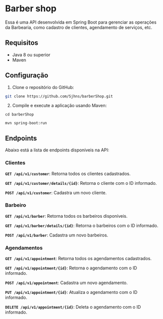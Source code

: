 # Barber shop

Essa é uma API desenvolvida em Spring Boot para gerenciar as operações da Barbearia, como cadastro de clientes, agendamento de serviços, etc.

## Requisitos

* Java 8 ou superior
* Maven

## Configuração

1. Clone o repositório do GitHub:

```bash
git clone https://github.com/Sjhns/barberShop.git
```

2. Compile e execute a aplicação usando Maven:

```shell
cd barberShop

mvn spring-boot:run
```

## Endpoints

Abaixo está a lista de endpoints disponíveis na API:

### Clientes

**``GET /api/v1/customer``**: Retorna todos os clientes cadastrados.

**``GET /api/v1/customer/details/{id}``**: Retorna o cliente com o ID informado.

**``POST /api/v1/customer``**: Cadastra um novo cliente.

### Barbeiro

**``GET /api/v1/barber``**: Retorna todos os barbeiros disponíveis.

**``GET /api/v1/barber/details/{id}``**: Retorna o barbeiros com o ID informado.

**``POST /api/v1/barber``**: Cadastra um novo barbeiros.

### Agendamentos

**``GET /api/v1/appointment``**: Retorna todos os agendamentos cadastrados.

**`GET /api/v1/appointment/{id}`**: Retorna o agendamento com o ID informado.

**``POST /api/v1/appointment``**: Cadastra um novo agendamento.

**``PUT /api/v1/appointment/{id}``**: Atualiza o agendamento com o ID informado.

**``DELETE /api/v1/appointment/{id}``**: Deleta o agendamento com o ID informado.
